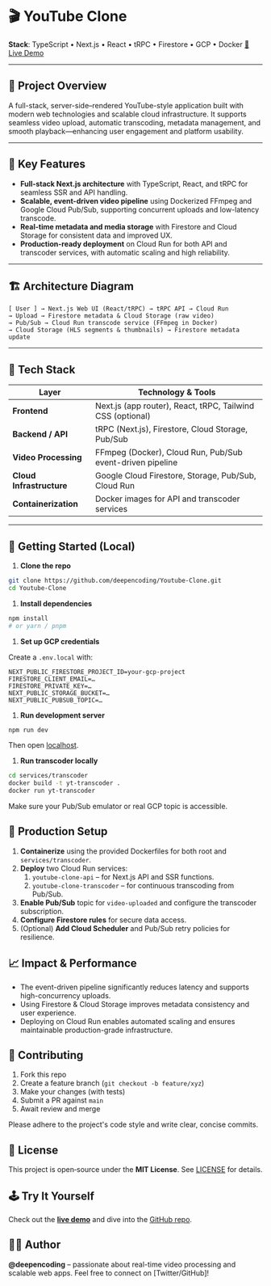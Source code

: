 # 🎬 YouTube Clone

**Stack**: TypeScript • Next.js • React • tRPC • Firestore • GCP • Docker
[🚀 Live Demo](https://yt-web-client-543501541359.asia-south2.run.app/)

---

## 🚀 Project Overview

A full-stack, server-side–rendered YouTube-style application built with modern web technologies and scalable cloud infrastructure. It supports seamless video upload, automatic transcoding, metadata management, and smooth playback—enhancing user engagement and platform usability.

---

## 🎯 Key Features

- **Full‑stack Next.js architecture** with TypeScript, React, and tRPC for seamless SSR and API handling.
- **Scalable, event-driven video pipeline** using Dockerized FFmpeg and Google Cloud Pub/Sub, supporting concurrent uploads and low-latency transcode.
- **Real-time metadata and media storage** with Firestore and Cloud Storage for consistent data and improved UX.
- **Production-ready deployment** on Cloud Run for both API and transcoder services, with automatic scaling and high reliability.

---

## 🏗️ Architecture Diagram

```
[ User ] → Next.js Web UI (React/tRPC) → tRPC API → Cloud Run
→ Upload → Firestore metadata & Cloud Storage (raw video)
→ Pub/Sub → Cloud Run transcode service (FFmpeg in Docker)
→ Cloud Storage (HLS segments & thumbnails) → Firestore metadata update
```

---

## 🔧 Tech Stack

| Layer                    | Technology & Tools                                               |
|--------------------------|------------------------------------------------------------------|
| **Frontend**             | Next.js (app router), React, tRPC, Tailwind CSS (optional)       |
| **Backend / API**        | tRPC (Next.js), Firestore, Cloud Storage, Pub/Sub                |
| **Video Processing**     | FFmpeg (Docker), Cloud Run, Pub/Sub event-driven pipeline        |
| **Cloud Infrastructure** | Google Cloud Firestore, Storage, Pub/Sub, Cloud Run              |
| **Containerization**     | Docker images for API and transcoder services                    |

---

## 🧪 Getting Started (Local)

1. **Clone the repo**

```bash
git clone https://github.com/deepencoding/Youtube-Clone.git
cd Youtube-Clone
```

1. **Install dependencies**

```bash
npm install
# or yarn / pnpm
```

1. **Set up GCP credentials**

Create a `.env.local` with:

```.env
NEXT_PUBLIC_FIRESTORE_PROJECT_ID=your-gcp-project
FIRESTORE_CLIENT_EMAIL=…
FIRESTORE_PRIVATE_KEY=…
NEXT_PUBLIC_STORAGE_BUCKET=…
NEXT_PUBLIC_PUBSUB_TOPIC=…
```

1. **Run development server**

```bash
npm run dev
```

Then open [localhost](http://localhost:3000).

1. **Run transcoder locally**

```bash
cd services/transcoder
docker build -t yt-transcoder .
docker run yt-transcoder
```

Make sure your Pub/Sub emulator or real GCP topic is accessible.

## 🧩 Production Setup

1. **Containerize** using the provided Dockerfiles for both root and `services/transcoder`.
2. **Deploy** two Cloud Run services:
   1. `youtube-clone-api` – for Next.js API and SSR functions.
   2. `youtube-clone-transcoder` – for continuous transcoding from Pub/Sub.
3. **Enable Pub/Sub** topic for `video-uploaded` and configure the transcoder subscription.
4. **Configure Firestore rules** for secure data access.
5. (Optional) **Add Cloud Scheduler** and Pub/Sub retry policies for resilience.

## 📈 Impact & Performance

- The event-driven pipeline significantly reduces latency and supports high-concurrency uploads.
- Using Firestore & Cloud Storage improves metadata consistency and user experience.
- Deploying on Cloud Run enables automated scaling and ensures maintainable production-grade infrastructure.

## 🤝 Contributing

1. Fork this repo
2. Create a feature branch (`git checkout -b feature/xyz`)
3. Make your changes (with tests)
4. Submit a PR against `main`
5. Await review and merge

Please adhere to the project's code style and write clear, concise commits.

## 🧾 License

This project is open‑source under the **MIT License**. See [LICENSE](./LICENSE) for details.

## 🕹️ Try It Yourself

Check out the [**live demo**](https://yt-web-client-543501541359.asia-south2.run.app/) and dive into the [GitHub repo](https://github.com/deepencoding/Youtube-Clone).

## 🙋‍♂️ Author

**@deepencoding** – passionate about real-time video processing and scalable web apps. Feel free to connect on \[Twitter/GitHub]!
